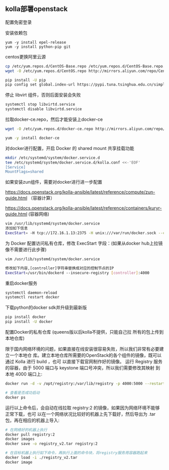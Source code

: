 ## kolla部署openstack





配置免密登录

安装依赖包

```nash
yum -y install epel-release
yum -y install python-pip git
```

centos更换阿里云源

```bash
cp /etc/yum.repos.d/CentOS-Base.repo /etc/yum.repos.d/CentOS-Base.repo.bak
wget -O /etc/yum.repos.d/CentOS.repo http://mirrors.aliyun.com/repo/Centos-7.repo

pip install -U pip
pip config set global.index-url https://pypi.tuna.tsinghua.edu.cn/simple
```



停止 libvirt 组件，否则后面安装会失败

```bash
systemctl stop libvirtd.service
systemctl disable libvirtd.service
```

拉取docker-ce.repo，然后才能安装上docker-ce

```bash
wget -O /etc/yum.repos.d/docker-ce.repo http://mirrors.aliyun.com/repo/Centos-7.repo

yum -y install docker-ce
```

对docker进行配置，开启 Docker 的 shared mount 共享挂载功能

```bash
mkdir /etc/systemd/system/docker.service.d
tee /etc/systemd/system/docker.service.d/kolla.conf <<-'EOF'
[Service]
MountFlags=shared
```

如果安装zun组件，需要对docker进行进一步配置

https://docs.openstack.org/kolla-ansible/latest/reference/compute/zun-guide.html  （容器计算）

https://docs.openstack.org/kolla-ansible/latest/reference/containers/kuryr-guide.html  (容器网络)

```bash
vim /usr/lib/systemd/system/docker.service
添加如下信息
ExecStart= -H tcp://172.16.1.13:2375 -H unix:///var/run/docker.sock --cluster-store=etcd://172.16.1.13:2379 --cluster-advertise=172.16.1.13:2375
```

为 Docker 配置访问私有仓库，修改 ExecStart 字段：(如果从docker hub上拉镜像不需要进行此步骤)

```bash
vim /usr/lib/systemd/system/docker.service

修改如下内容,[controller]字符串替换成对应的控制节点的IP
ExecStart=/usr/bin/dockerd --insecure-registry [controller]:4000
```

重启docker服务

```bash
systemctl daemon-reload
systemctl restart docker
```

下载python的docker sdk并升级到最新版

```bash
pip install docker
pip install -U docker
```

配置Docker的私有仓库 (queens版以后kolla不提供，只能自己拉 所有的包上传到本地仓库)

限于国内网络环境的问题，如果直接在线安装很容易失败，所以我们非常有必要建立一个本地仓 库。建立本地仓库所需要的OpenStack的各个组件的镜像，既可以通过 Kolla 进行 build ，也可 以直接下载官网制作好的镜像。   运行 Registry 服务的容器，由于 5000 端口与 keystone 端口号冲突，所以我们需要修改其映射 到本地 4000 端口上:

```bash
docker run -d -v /opt/registry:/var/lib/registry -p 4000:5000 --restart=always --name registry registry:2

# 查看是否成功启动
docker ps
```

运行以上命令后，会自动在线拉取 registry:2 的镜像，如果因为网络环境不能够正常下载，也可 以在一个网络状况比较好的机器上先下载好，然后导出为 .tar 包，再在相应的机器上导入:

```bash
# 在网络好的机器上执行
docker pull registry:2
docker images
docker save -o registry_v2.tar registry:2

# 在目标机器上执行如下命令，再执行上面的命令块，将registry服务用容器跑起来
docker load -i ./registry_v2.tar 
docker image

```

